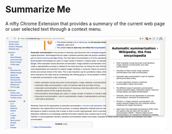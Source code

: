 # Summarize Me

A nifty Chrome Extension that provides a summary of the current web page or user selected text through a context menu.

![Hello](app/images/browser-action-demo.png)
